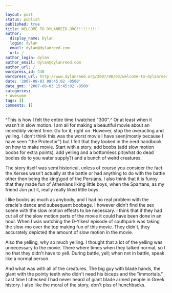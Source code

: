 ```yaml
---

layout: post
status: publish
published: true
title: WELCOME TO DYLANREED.ORG!!!!!!!!!!
author:
  display_name: Dylan
  login: dylan
  email: dylan@dylanreed.com
  url: /
author_login: dylan
author_email: dylan@dylanreed.com
author_url: /
wordpress_id: 440
wordpress_url: http://www.dylanreed.org/2007/08/03/welcome-to-dylanreedorg/
date: '2007-08-03 09:45:02 -0500'
date_gmt: '2007-08-03 15:45:02 -0500'
categories:
- Awesome
tags: []
comments: []
---
```


^This is how I felt the entire time I watched "300".^ Or at least when it wasn't in slow motion. I am all for making a beautiful movie about an incredibly violent time. Go for it, right on. However, stop the overacting and yelling. I don't think this was the worst movie I have seen(mostly because I have seen "the Protector") but I felt that they looked in the nerd handbook on how to make movie. Start with a story, add boobs (add slow motion boobs for extra points), add yelling and a bottomless pit(what do dead bodies do to you water supply?) and a bunch of weird creatures. 

The story itself was semi historical, unless of course you consider the fact the Xerxes wasn't actually at the battle or had anything to do with the battle other then being the king\god of the Persians. I also think that it is funny that they made fun of Athenians liking little boys, when the Spartans, as my friend Jon put it, really really liked little boys. 

I like boobs as much as anybody, and I had no real problem with the oracle's dance and subsequent boobage. I however didn't find the sex scene with the slow motion effects to be necessary. I think that if they had cut all of the slow motion parts of the movie it could have been done in an hour. When I was watching the D-Yikes! episode of southpark was taking the slow-mo over the top making fun of this movie. They didn't, they accurately depicted the amount of slow motion in the movie.

Also the yelling, why so much yelling. I thought that a lot of the yelling was unnecessary to the movie. There where times when they talked normal, so I no that they didn't have to yell. During battle, yell; when not in battle, speak like a normal person. 

And what was with all of the creatures. The big guy with blade hands, the giant with the pointy teeth who didn't need his biceps and the "immortals." Last time I checked I had never heard of giant blade armed people in Greek history. I also like the moral of the story, don't piss of hunchbacks.
